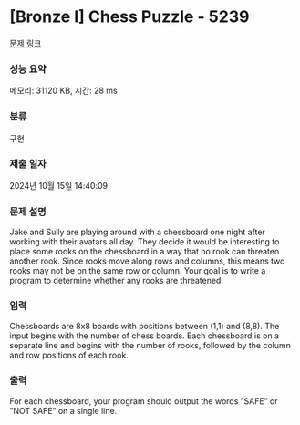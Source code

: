 # [Bronze I] Chess Puzzle - 5239 

[문제 링크](https://www.acmicpc.net/problem/5239) 

### 성능 요약

메모리: 31120 KB, 시간: 28 ms

### 분류

구현

### 제출 일자

2024년 10월 15일 14:40:09

### 문제 설명

<p>Jake and Sully are playing around with a chessboard one night after working with their avatars all day. They decide it would be interesting to place some rooks on the chessboard in a way that no rook can threaten another rook. Since rooks move along rows and columns, this means two rooks may not be on the same row or column. Your goal is to write a program to determine whether any rooks are threatened.</p>

### 입력 

 <p>Chessboards are 8x8 boards with positions between (1,1) and (8,8). The input begins with the number of chess boards. Each chessboard is on a separate line and begins with the number of rooks, followed by the column and row positions of each rook.</p>

### 출력 

 <p>For each chessboard, your program should output the words ”SAFE” or ”NOT SAFE” on a single line.</p>

